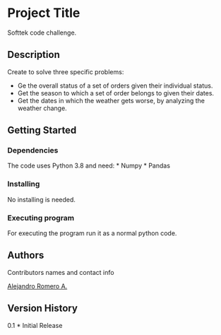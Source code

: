 # Project Title

Softtek code challenge.

## Description

Create to solve three specific problems:
 * Ge the overall status of a set of orders given their individual status.
 * Get the season to which a set of order belongs to given their dates.
 * Get the dates in which the weather gets worse, by analyzing the weather change.

## Getting Started

### Dependencies

The code uses Python 3.8 and need:
	* Numpy
	* Pandas

### Installing

No installing is needed.

### Executing program

For executing the program run it as a normal python code.

## Authors

Contributors names and contact info

[Alejandro Romero A.](1609926d@umich.mx)

## Version History

0.1
    * Initial Release
